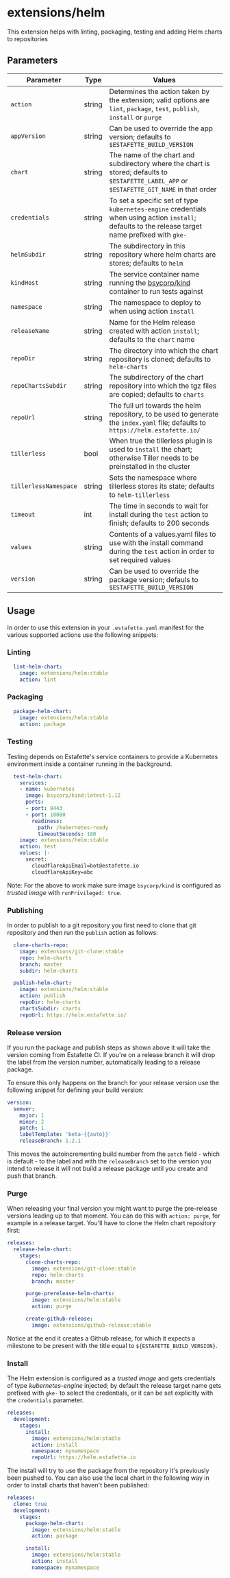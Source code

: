 # extensions/helm

This extension helps with linting, packaging, testing and adding Helm charts to repositories

## Parameters

| Parameter             | Type   | Values                                                                                                                                              |
| --------------------- | ------ | --------------------------------------------------------------------------------------------------------------------------------------------------- |
| `action`              | string | Determines the action taken by the extension; valid options are `lint`, `package`, `test`, `publish`, `install` or `purge`                          |
| `appVersion`          | string | Can be used to override the app version; defaults to `$ESTAFETTE_BUILD_VERSION`                                                                     |
| `chart`               | string | The name of the chart and subdirectory where the chart is stored; defaults to `$ESTAFETTE_LABEL_APP` or `$ESTAFETTE_GIT_NAME` in that order         |
| `credentials`         | string | To set a specific set of type `kubernetes-engine` credentials when using action `install`; defaults to the release target name prefixed with `gke-` |
| `helmSubdir`          | string | The subdirectory in this repository where helm charts are stores; defaults to `helm`                                                                |
| `kindHost`            | string | The service container name running the [bsycorp/kind](https://hub.docker.com/r/bsycorp/kind) container to run tests against                         |
| `namespace`           | string | The namespace to deploy to when using action `install`                                                                                              |
| `releaseName`         | string | Name for the Helm release created with action `install`; defaults to the `chart` name                                                               |
| `repoDir`             | string | The directory into which the chart repository is cloned; defaults to `helm-charts`                                                                  |
| `repoChartsSubdir`    | string | The subdirectory of the chart repository into which the tgz files are copied; defaults to `charts`                                                  |
| `repoUrl`             | string | The full url towards the helm repository, to be used to generate the `index.yaml` file; defaults to `https://helm.estafette.io/`                    |
| `tillerless`          | bool   | When true the tillerless plugin is used to `install` the chart; otherwise Tiller needs to be preinstalled in the cluster                            |
| `tillerlessNamespace` | string | Sets the namespace where tillerless stores its state; defaults to `helm-tillerless`                                                                 |
| `timeout`             | int    | The time in seconds to wait for install during the `test` action to finish; defaults to 200 seconds                                                 |
| `values`              | string | Contents of a values.yaml files to use with the install command during the `test` action in order to set required values                            |
| `version`             | string | Can be used to override the package version; defauls to `$ESTAFETTE_BUILD_VERSION`                                                                  |

## Usage

In order to use this extension in your `.estafette.yaml` manifest for the various supported actions use the following snippets:

### Linting

```yaml
  lint-helm-chart:
    image: extensions/helm:stable
    action: lint
```

### Packaging

```yaml
  package-helm-chart:
    image: extensions/helm:stable
    action: package
```

### Testing

Testing depends on Estafette's service containers to provide a Kubernetes environment inside a container running in the background.

```yaml
  test-helm-chart:
    services:
    - name: kubernetes
      image: bsycorp/kind:latest-1.12
      ports:
      - port: 8443
      - port: 10080
        readiness:
          path: /kubernetes-ready
          timeoutSeconds: 180
    image: extensions/helm:stable
    action: test
    values: |-
      secret:
        cloudflareApiEmail=bot@estafette.io
        cloudflareApiKey=abc
```

Note: For the above to work make sure image `bsycorp/kind` is configured as _trusted image_ with `runPrivileged: true`.

### Publishing

In order to publish to a git repository you first need to clone that git repository and then run the `publish` action as follows:

```yaml
  clone-charts-repo:
    image: extensions/git-clone:stable
    repo: helm-charts
    branch: master
    subdir: helm-charts

  publish-helm-chart:
    image: extensions/helm:stable
    action: publish
    repoDir: helm-charts
    chartsSubdir: charts
    repoUrl: https://helm.estafette.io/
```

### Release version

If you run the package and publish steps as shown above it will take the version coming from Estafette CI. If you're on a release branch it will drop the label from the version number, automatically leading to a release package.

To ensure this only happens on the branch for your release version use the following snippet for defining your build version:

```yaml
version:
  semver:
    major: 1
    minor: 2
    patch: 1
    labelTemplate: 'beta-{{auto}}'
    releaseBranch: 1.2.1
```

This moves the autoincrementing build number from the `patch` field - which is default - to the label and with the `releaseBranch` set to the version you intend to release it will not build a release package until you create and push that branch.

### Purge

When releasing your final version you might want to purge the pre-release versions leading up to that moment. You can do this with `action: purge`, for example in a release target. You'll have to clone the Helm chart repository first:

```yaml
releases:
  release-helm-chart:
    stages:
      clone-charts-repo:
        image: extensions/git-clone:stable
        repo: helm-charts
        branch: master

      purge-prerelease-helm-charts:
        image: extensions/helm:stable
        action: purge

      create-github-release:
        image: extensions/github-release:stable
```

Notice at the end it creates a Github release, for which it expects a milestone to be present with the title equal to `${ESTAFETTE_BUILD_VERSION}`.

### Install

The Helm extension is configured as a _trusted image_ and gets credentials of type _kubernetes-engine_ injected; by default the release target name gets prefixed with `gke-` to select the credentials, or it can be set explicitly with the `credentials` parameter.

```yaml
releases:
  development:
    stages:
      install:
        image: extensions/helm:stable
        action: install
        namespace: mynamespace
        repoUrl: https://helm.estafette.io
```

The install will try to use the package from the repository it's previously been pushed to. You can also use the local chart in the following way in order to install charts that haven't been published:

```yaml
releases:
  clone: true
  development:
    stages:
      package-helm-chart:
        image: extensions/helm:stable
        action: package

      install:
        image: extensions/helm:stable
        action: install
        namespace: mynamespace
```